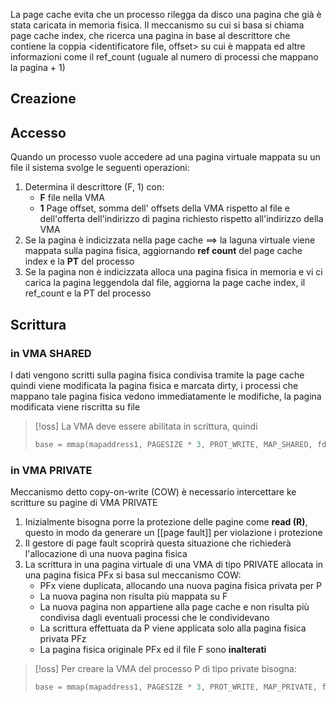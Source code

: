 La page cache evita che un processo rilegga da disco una pagina che già è stata caricata in memoria fisica.
Il meccanismo su cui si basa si chiama page cache index, che ricerca una pagina in base al descrittore che contiene la coppia <identificatore file, offset> su cui è mappata ed altre informazioni come il ref_count (uguale al numero di processi che mappano la pagina + 1)

## Creazione

## Accesso
Quando un processo vuole accedere ad una pagina virtuale mappata su un file il sistema svolge le seguenti operazioni:

1. Determina il descrittore (F, 1) con:
	- **F** file nella VMA
	- **1** Page offset, somma dell' offsets della VMA rispetto al file e dell'offerta dell'indirizzo di pagina richiesto rispetto all'indirizzo della VMA 
2. Se la pagina è indicizzata nella page cache $\implies$ la laguna virtuale viene mappata sulla pagina fisica, aggiornando **ref count** del page cache index e la **PT** del processo
3. Se la pagina non è indicizzata alloca una pagina fisica in memoria e vi ci carica la pagina leggendola dal file, aggiorna la page cache index, il ref_count e la PT del processo


## Scrittura 

### in VMA SHARED

I dati vengono scritti sulla pagina fisica condivisa tramite la page cache quindi viene modificata la pagina fisica e marcata dirty, i processi che mappano tale pagina fisica vedono immediatamente le modifiche, la pagina modificata viene riscritta su file


>[!oss]
>La VMA deve essere abilitata in scrittura, quindi
>```c
>base = mmap(mapaddress1, PAGESIZE * 3, PROT_WRITE, MAP_SHARED, fd, PAGESIZE) //PROT_WRITE al posto di PROT_READ
>```


### in VMA PRIVATE
Meccanismo detto copy-on-write (COW) è necessario intercettare ke scritture su pagine di VMA PRIVATE
1. Inizialmente bisogna porre la protezione delle pagine come **read (R)**, questo in modo da generare un [[page fault]] per violazione i protezione
2. Il gestore di page fault scoprirà questa situazione che richiederà l'allocazione di una nuova pagina fisica
3. La scrittura in una pagina virtuale di una VMA di tipo PRIVATE allocata in una pagina fisica PFx si basa sul meccanismo COW:
	- PFx viene duplicata, allocando una nuova pagina fisica privata per P
	- La nuova pagina non risulta più mappata su F
	- La nuova pagina non appartiene alla page cache e non risulta più condivisa dagli eventuali processi che le condividevano
	- La scrittura effettuata da P viene applicata solo alla pagina fisica privata PFz
	- La pagina fisica originale PFx ed il file F sono **inalterati**

>[!oss]
>Per creare la VMA del processo P di tipo private bisogna:
>```c
>base = mmap(mapaddress1, PAGESIZE * 3, PROT_WRITE, MAP_PRIVATE, fd, PAGESIZE); //PROT_WRITE, MAP_PRIVATE
>```